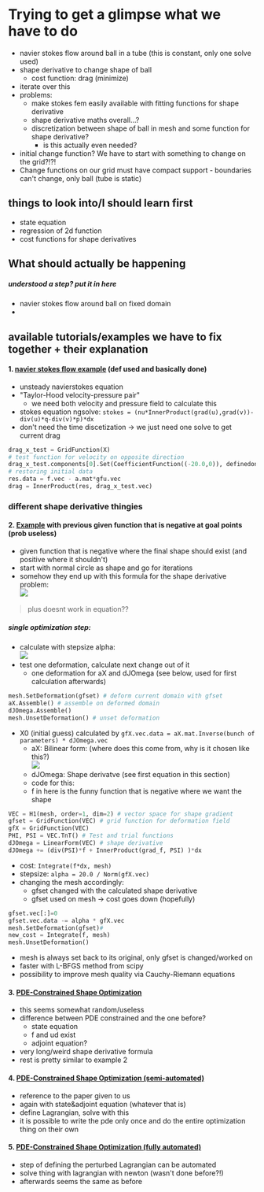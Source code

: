 <script
  src="https://cdn.mathjax.org/mathjax/latest/MathJax.js?config=TeX-AMS-MML_HTMLorMML"
  type="text/javascript">
</script>
# Trying to get a glimpse what we have to do

- navier stokes flow around ball in a tube (this is constant, only one solve used)
- shape derivative to change shape of ball
  - cost function: drag (minimize)
- iterate over this
- problems:
  - make stokes fem easily available with fitting functions for shape derivative
  - shape derivative maths overall...?
  - discretization between shape of ball in mesh and some function for shape derivative?
    - is this actually even needed?
- initial change function? We have to start with something to change on the grid?!?!
- Change functions on our grid must have compact support - boundaries can't change, only ball (tube is static)

## things to look into/I should learn first
- state equation
- regression of 2d function
- cost functions for shape derivatives

## What should actually be happening
##### understood a step? put it in here
- navier stokes flow around ball on fixed domain
- 

## available tutorials/examples we have to fix together + their explanation

#### 1. [navier stokes flow example](https://docu.ngsolve.org/latest/i-tutorials/unit-3.2-navierstokes/navierstokes.html) (def used and basically done)

- unsteady navierstokes equation
- "Taylor-Hood velocity-pressure pair"
  - we need both velocity and pressure field to calculate this
- stokes equation ngsolve: `stokes = (nu*InnerProduct(grad(u),grad(v))-div(u)*q-div(v)*p)*dx`
- don't need the time discetization -> we just need one solve to get current drag
``` python
drag_x_test = GridFunction(X)
# test function for velocity on opposite direction
drag_x_test.components[0].Set(CoefficientFunction((-20.0,0)), definedon=mesh.Boundaries("cyl"))
# restoring initial data
res.data = f.vec - a.mat*gfu.vec
drag = InnerProduct(res, drag_x_test.vec)
```

### different shape derivative thingies
#### 2. [Example](https://docu.ngsolve.org/latest/i-tutorials/unit-7-optimization/01_Shape_Derivative_Levelset.html) with previous given function that is negative at goal points (prob useless)
- given function that is negative where the final shape should exist (and positive where it shouldn't)
- start with normal circle as shape and go for iterations
- somehow they end up with this formula for the shape derivative problem:
<br><img src="https://render.githubusercontent.com/render/math?math=\LARGE\color{white}DJ(\Omega)(X) = \int_\Omega f {div(X)} - - \nabla f\cdot X\dx">
> plus doesnt work in equation??

##### single optimization step:
- calculate with stepsize alpha:
<br><img src="https://render.githubusercontent.com/render/math?math=\LARGE\color{white}\Omega_1 = ({id} - \alpha_1 X_0)(\Omega_0)">
- test one deformation, calculate next change out of it
  - one deformation for aX and dJOmega (see below, used for first calculation afterwards)
``` python
mesh.SetDeformation(gfset) # deform current domain with gfset
aX.Assemble() # assemble on deformed domain
dJOmega.Assemble()
mesh.UnsetDeformation() # unset deformation
```


- X0 (initial guess) calculated by `gfX.vec.data = aX.mat.Inverse(bunch of parameters) * dJOmega.vec`
  - aX: Bilinear form: (where does this come from, why is it chosen like this?)
<br><img src="https://render.githubusercontent.com/render/math?math=\Large\color{white}(\varphi,\psi) \mapsto b_\Omega(\varphi,\psi):= \int_\Omega (\nabla \varphi+\nabla \varphi^\top): \nabla\psi -- \varphi \cdot \psi\dx">
  - dJOmega: Shape derivatve (see first equation in this section)
  - code for this:
  - f in here is the funny function that is negative where we want the shape
``` python
VEC = H1(mesh, order=1, dim=2) # vector space for shape gradient
gfset = GridFunction(VEC) # grid function for deformation field
gfX = GridFunction(VEC)
PHI, PSI = VEC.TnT() # Test and trial functions
dJOmega = LinearForm(VEC) # shape derivative
dJOmega += (div(PSI)*f + InnerProduct(grad_f, PSI) )*dx
```
- cost: `Integrate(f*dx, mesh)`
- stepsize: `alpha = 20.0 / Norm(gfX.vec)`
- changing the mesh accordingly:
  - gfset changed with the calculated shape derivative
  - gfset used on mesh -> cost goes down (hopefully)
``` python
gfset.vec[:]=0
gfset.vec.data -= alpha * gfX.vec
mesh.SetDeformation(gfset)#
new_cost = Integrate(f, mesh)
mesh.UnsetDeformation()
```
- mesh is always set back to its original, only gfset is changed/worked on
- faster with L-BFGS method from scipy
- possibility to improve mesh quality via Cauchy-Riemann equations

#### 3. [PDE-Constrained Shape Optimization](https://docu.ngsolve.org/latest/i-tutorials/unit-7-optimization/02_Shape_Derivative_Laplace.html)
- this seems somewhat random/useless
- difference between PDE constrained and the one before?
  - state equation
  - f and ud exist
  - adjoint equation?
- very long/weird shape derivative formula
- rest is pretty similar to example 2

#### 4. [PDE-Constrained Shape Optimization (semi-automated)](https://docu.ngsolve.org/latest/i-tutorials/unit-7-optimization/03_Shape_Derivative_Laplace_SemiAuto.html)
- reference to the paper given to us
- again with state&adjoint equation (whatever that is)
- define Lagrangian, solve with this
- it is possible to write the pde only once and do the entire optimization thing on their own

#### 5. [PDE-Constrained Shape Optimization (fully automated)](https://docu.ngsolve.org/latest/i-tutorials/unit-7-optimization/03b_Shape_Derivative_Laplace_FullyAuto.html)
- step of defining the perturbed Lagrangian can be automated
- solve thing with lagrangian with newton (wasn't done before?!)
- afterwards seems the same as before
